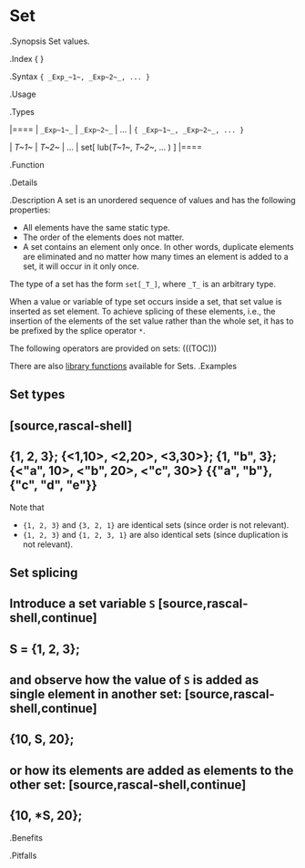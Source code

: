 # Set

.Synopsis
Set values.

.Index
{ }

.Syntax
`{ _Exp_~1~, _Exp~2~_, ... }`

.Usage

.Types


|====
|  `_Exp~1~_` |  `_Exp~2~_` |  ...  |  `{ _Exp~1~_, _Exp~2~_, ... }`   

| _T~1~_    | _T~2~_    |  ...  |  set[ lub(_T~1~_, _T~2~_, ... ) ] 
|====

.Function

.Details

.Description
A set is an unordered sequence of values and has the following properties:

*  All elements have the same static type.
*  The order of the elements does not matter.
*  A set contains an element only once. In other words, duplicate elements are eliminated and no 
  matter how many times an element is added to a set, it will occur in it only once.


The type of a set has the form `set[_T_]`,
where `_T_` is an arbitrary type.

When a value or variable of type set occurs inside a set, that set value is inserted as set element. 
To achieve splicing of these elements, i.e., the insertion of the elements of the set value rather than the whole set,
it has to be prefixed by the splice operator `*`.

The following operators are provided on sets:
(((TOC)))

There are also [library functions]((Libraries:Prelude-Set)) available for Sets.
.Examples
##  Set types 

[source,rascal-shell]
----
{1, 2, 3};
{<1,10>, <2,20>, <3,30>};
{1, "b", 3};
{<"a", 10>, <"b", 20>, <"c", 30>}
{{"a", "b"}, {"c", "d", "e"}}
----
Note that

*  `{1, 2, 3}` and `{3, 2, 1}` are identical sets (since order is not relevant).
*  `{1, 2, 3}` and `{1, 2, 3, 1}` are also identical sets (since duplication is not relevant).



##  Set splicing 

Introduce a set variable `S`
[source,rascal-shell,continue]
----
S = {1, 2, 3};
----
and observe how the value of `S` is added as single element in another set:
[source,rascal-shell,continue]
----
{10, S, 20};
----
or how its elements are added as elements to the other set:
[source,rascal-shell,continue]
----
{10, *S, 20};
----

.Benefits

.Pitfalls

